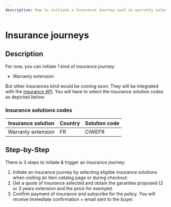 ```yaml
---
description: How to initiate a Insurance Journey such as warranty extension
---
```


# Insurance journeys

## Description

For now, you can initiate 1 kind of insurance journey:

* Warranty extension&#x20;

But other insurances kind would be coming soon. They will be integrated with the [insurance API](../../api-reference/insurance-api/). You will have to select the insurance solution codes as depicted below:

### Insurance solutions codes

| Insurance solution | Country | Solution code |
| ------------------ | ------- | ------------- |
| Warranty extension | FR      | CIWEFR        |

## Step-by-Step

There is 3 steps to initiate & trigger an insurance journey:&#x20;

1. Initiate an insurance journey by selecting eligible insurance solutions when visiting an item catalog page or during checkout.&#x20;
2. Get a quote of insurance selected and obtain the garanties proposed (2 or 3 years extension and the price for exemple)
3. Confirm payment of insurance and subscribe for the policy. You will receive immediate confirmation + email sent to the buyer. &#x20;
